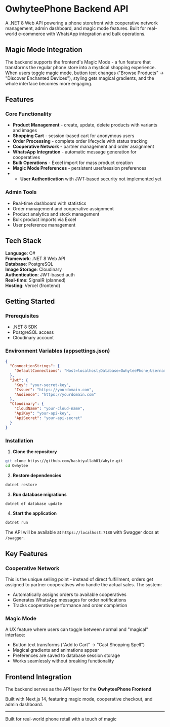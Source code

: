 # OwhyteePhone Backend API

A .NET 8 Web API powering a phone storefront with cooperative network management, admin dashboard, and magic mode features. Built for real-world e-commerce with WhatsApp integration and bulk operations.

## Magic Mode Integration

The backend supports the frontend's Magic Mode - a fun feature that transforms the regular phone store into a mystical shopping experience. When users toggle magic mode, button text changes ("Browse Products" → "Discover Enchanted Devices"), styling gets magical gradients, and the whole interface becomes more engaging.

## Features

### Core Functionality

- **Product Management** - create, update, delete products with variants and images
- **Shopping Cart** - session-based cart for anonymous users
- **Order Processing** - complete order lifecycle with status tracking
- **Cooperative Network** - partner management and order assignment
- **WhatsApp Integration** - automatic message generation for cooperatives
- **Bulk Operations** - Excel import for mass product creation
- **Magic Mode Preferences** - persistent user/session preferences
- - **User Authentication** with JWT-based security not implemented yet

### Admin Tools
- Real-time dashboard with statistics
- Order management and cooperative assignment
- Product analytics and stock management
- Bulk product imports via Excel
- User preference management

## Tech Stack

**Language**: C#  
**Framework**: .NET 8 Web API  
**Database**: PostgreSQL  
**Image Storage**: Cloudinary  
**Authentication**: JWT-based auth  
**Real-time**: SignalR (planned)  
**Hosting**: Vercel (frontend) 

## Getting Started

### Prerequisites
- .NET 8 SDK
- PostgreSQL access
- Cloudinary account

### Environment Variables (appsettings.json)
```json
{
  "ConnectionStrings": {
    "DefaultConnections": "Host=localhost;Database=OwhyteePhone;Username=postgres;Password=yourpassword;Port=5432"
  },
  "Jwt": {
    "Key": "your-secret-key",
    "Issuer": "https://yourdomain.com",
    "Audience": "https://yourdomain.com"
  },
  "Cloudinary": {
    "CloudName": "your-cloud-name",
    "ApiKey": "your-api-key",
    "ApiSecret": "your-api-secret"
  }
}
```

### Installation

1. **Clone the repository**
```bash
git clone https://github.com/hasbiyallah01/whyte.git
cd Owhytee
```

2. **Restore dependencies**
```bash
dotnet restore
```

3. **Run database migrations**
```bash
dotnet ef database update
```

4. **Start the application**
```bash
dotnet run
```

The API will be available at `https://localhost:7180` with Swagger docs at `/swagger`.


## Key Features

### Cooperative Network
This is the unique selling point - instead of direct fulfillment, orders get assigned to partner cooperatives who handle the actual sales. The system:
- Automatically assigns orders to available cooperatives
- Generates WhatsApp messages for order notifications
- Tracks cooperative performance and order completion

### Magic Mode
A UX feature where users can toggle between normal and "magical" interface:
- Button text transforms ("Add to Cart" → "Cast Shopping Spell")
- Magical gradients and animations appear
- Preferences are saved to database session storage
- Works seamlessly without breaking functionality

## Frontend Integration

The backend serves as the API layer for the **OwhyteePhone Frontend**

Built with Next.js 14, featuring magic mode, cooperative checkout, and admin dashboard.

---

Built for real-world phone retail with a touch of magic